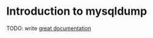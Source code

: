 # Introduction to mysqldump

TODO: write [great documentation](http://jacobian.org/writing/what-to-write/)
